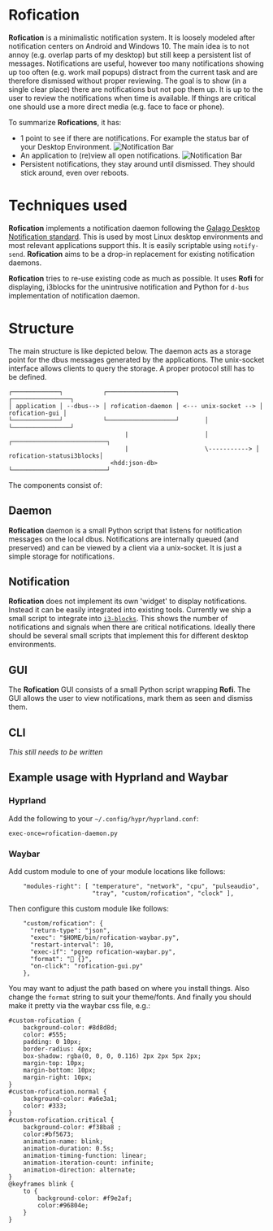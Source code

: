 # Rofication

**Rofication** is a minimalistic notification system. It is loosely modeled after notification
centers on Android and Windows 10. The main idea is to not annoy (e.g. overlap parts of my
desktop) but still keep a persistent list of messages. Notifications are useful, however too many
notifications showing up too often (e.g. work mail popups) distract from the current task and are
therefore dismissed without proper reviewing. The goal is to show (in a single clear place) there
are notifications but not pop them up. It is up to the user to review the notifications when time
is available. If things are critical one should use a more direct media (e.g. face to face or phone). 

To summarize **Rofications**, it has:

 * 1 point to see if there are notifications. For example the status bar of your Desktop
   Environment.
![Notification Bar](https://raw.githubusercontent.com/DaveDavenport/Rofication/master/Picture/bar.png)
 * An application to (re)view all open notifications.
![Notification Bar](https://raw.githubusercontent.com/DaveDavenport/Rofication/master/Picture/client.png)
 * Persistent notifications, they stay around until dismissed. They should stick around, even over reboots.

# Techniques used

**Rofication** implements a notification daemon following the [Galago Desktop Notification
standard](http://www.galago-project.org/specs/notification/).  This is used by most Linux desktop
environments and most relevant applications support this. It is easily scriptable using
`notify-send`.  **Rofication** aims to be a drop-in replacement for existing notification daemons.

**Rofication** tries to re-use existing code as much as possible. It uses **Rofi** for displaying, 
i3blocks for the unintrusive notification and Python for `d-bus` implementation of notification
daemon.

# Structure
The main structure is like depicted below. The daemon acts as a storage point for the dbus messages
generated by the applications. The unix-socket interface allows clients to query the storage. A
proper protocol still has to be defined.


```
┌─────────────┐           ┌───────────────────┐                      ┌────────────────┐
│ application │ --dbus--> │ rofication-daemon │ <--- unix-socket --> │ rofication-gui │
└─────────────┘           └───────────────────┘       │              └────────────────┘
                                |                     │             ┌──────────────────────────┐
                                |                     \-----------> │ rofication-statusi3blocks│
                            <hdd:json-db>                           └──────────────────────────┘
```

The components consist of:

## Daemon

**Rofication** daemon is a small Python script that listens for notification messages on the local
dbus. Notifications are internally queued (and preserved) and can be viewed by a client via a
unix-socket. It is just a simple storage for notifications.

## Notification

**Rofication** does not implement its own 'widget' to display notifications. Instead it can be
easily integrated into existing tools.  Currently we ship a small script to integrate into
[`i3-blocks`](https://github.com/vivien/i3blocks). This shows the number of notifications and
signals when there are critical notifications. Ideally there should be several small scripts that
implement this for different desktop environments.

## GUI

The **Rofication** GUI consists of a small Python script wrapping **Rofi**. The GUI allows the user
to view notifications, mark them as seen and dismiss them.

## CLI

*This still needs to be written*

## Example usage with Hyprland and Waybar

### Hyprland

Add the following to your `~/.config/hypr/hyprland.conf`:

```
exec-once=rofication-daemon.py
```

### Waybar

Add custom module to one of your module locations like follows:

```
    "modules-right": [ "temperature", "network", "cpu", "pulseaudio",
                       "tray", "custom/rofication", "clock" ],
```

Then configure this custom module like follows:

```
    "custom/rofication": {
      "return-type": "json",
      "exec": "$HOME/bin/rofication-waybar.py",
      "restart-interval": 10,
      "exec-if": "pgrep rofication-waybar.py",
      "format": " {}",
      "on-click": "rofication-gui.py"
    },
```

You may want to adjust the path based on where you install things.
Also change the `format` string to suit your theme/fonts. And finally
you should make it pretty via the waybar css file, e.g.:

```
#custom-rofication {
    background-color: #8d8d8d;
    color: #555;
    padding: 0 10px;
    border-radius: 4px;
    box-shadow: rgba(0, 0, 0, 0.116) 2px 2px 5px 2px;
    margin-top: 10px;
    margin-bottom: 10px;
    margin-right: 10px;
}
#custom-rofication.normal {
    background-color: #a6e3a1;
    color: #333;
}
#custom-rofication.critical {
    background-color: #f38ba8 ;
    color:#bf5673;
    animation-name: blink;
    animation-duration: 0.5s;
    animation-timing-function: linear;
    animation-iteration-count: infinite;
    animation-direction: alternate;
}
@keyframes blink {
    to {
        background-color: #f9e2af;
        color:#96804e;
    }
}
```
